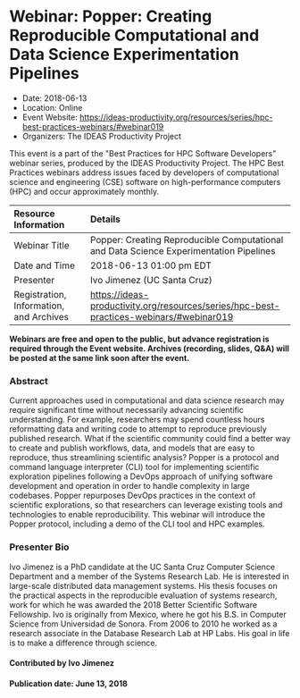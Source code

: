 













			   

<!-- Note: this label does NOT include the trailing colon -->





# Webinar: Popper: Creating Reproducible Computational and Data Science Experimentation Pipelines

- Date: 2018-06-13
- Location: Online
- Event Website: https://ideas-productivity.org/resources/series/hpc-best-practices-webinars/#webinar019
- Organizers: The IDEAS Productivity Project
			   
This event is a part of the "Best Practices for HPC Software
Developers" webinar series, produced by the IDEAS Productivity
Project. The HPC Best Practices webinars address issues faced by
developers of computational science and engineering (CSE) software on
high-performance computers (HPC) and occur approximately monthly.

Resource Information | Details
:--- | :---			   
Webinar Title | Popper: Creating Reproducible Computational and Data Science Experimentation Pipelines
Date and Time | 2018-06-13 01:00 pm EDT
Presenter | Ivo Jimenez (UC Santa Cruz)
Registration, Information, and Archives | 	<https://ideas-productivity.org/resources/series/hpc-best-practices-webinars/#webinar019>	   

**Webinars are free and open to the public, but advance registration is required through the Event website. Archives (recording, slides, Q&A) will be posted at the same link soon after the event.**

### Abstract
<p>Current approaches used in computational and data science research may
require significant time without necessarily advancing scientific
understanding. For example, researchers may spend countless hours
reformatting data and writing code to attempt to reproduce previously
published research. What if the scientific community could find a
better way to create and publish workflows, data, and models that are
easy to reproduce, thus streamlining scientific analysis? Popper is a
protocol and command language interpreter (CLI) tool for implementing
scientific exploration pipelines following a DevOps approach of
unifying software development and operation in order to handle
complexity in large codebases. Popper repurposes DevOps practices in
the context of scientific explorations, so that researchers can
leverage existing tools and technologies to enable
reproducibility. This webinar will introduce the Popper protocol,
including a demo of the CLI tool and HPC examples.</p>



### Presenter Bio
<p>Ivo Jimenez is a PhD candidate at the UC
Santa Cruz Computer Science Department and a member of the Systems
Research Lab. He is interested in large-scale distributed data
management systems. His thesis focuses on the practical aspects in the
reproducible evaluation of systems research, work for which he was
awarded the 2018 Better Scientific Software Fellowship. Ivo is
originally from Mexico, where he got his B.S. in Computer Science from
Universidad de Sonora. From 2006 to 2010 he worked as a research
associate in the Database Research Lab at HP Labs. His goal in life is
to make a difference through science. </p>

    

#### Contributed by Ivo Jimenez

#### Publication date: June 13, 2018

<!---
Publish: yes
Categories: skills
Topics: online learning
Level: 2
Prerequisites: default
Aggregate: none
--->







